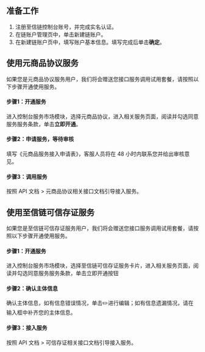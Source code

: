 ## 准备工作
1. 注册至信链控制台账号，并完成实名认证。
2. 在链账户管理页中，单击新建链账户。
3. 在新建链账户页中，填写账户基本信息。填写完成后单击**确定**。



## 使用元商品协议服务
如果您是元商品协议服务用户，我们将会赠送您接口服务调用试用套餐，请按照以下步骤开通使用服务。
#### 步骤1：开通服务
进入控制台服务市场模块，选择元商品协议，进入相关服务页面，阅读并勾选同意服务服务条款，单击**立即开通**。
#### 步骤2：申请服务，等待审核
填写《元商品服务接入申请表》，客服人员将在 48 小时内联系您并给出审核意见。
#### 步骤3：调用服务
按照 API 文档 > 元商品协议相关接口文档引导接入服务。

## 使用至信链可信存证服务
如果您是至信链可信存证服务用户，我们将会赠送您接口服务调用试用套餐，请按照以下步骤开通使用服务。
#### 步骤1：开通服务
进入控制台服务市场模块，选择至信链可信存证服务卡片，进入相关服务页面，阅读并勾选同意服务服务条款，单击立即开通按钮
#### 步骤2：确认主体信息
确认主体信息，如有信息错误情况，单击✏️进行编辑；如有信息遗漏情况，请在输入框中补齐您的主体信息。
#### 步骤3：接入服务
按照 API 文档 > 可信存证相关接口文档引导接入服务。
